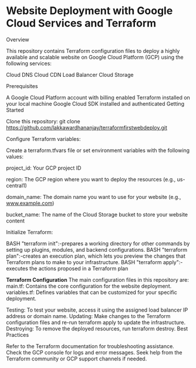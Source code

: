 # Website Deployment with Google Cloud Services and Terraform

Overview

This repository contains Terraform configuration files to deploy a highly available and scalable website on Google Cloud Platform (GCP) using the following services:

Cloud DNS
Cloud CDN
Load Balancer
Cloud Storage

Prerequisites

A Google Cloud Platform account with billing enabled
Terraform installed on your local machine
Google Cloud SDK installed and authenticated
Getting Started

Clone this repository:
git clone https://github.com/lakkawardhananjay/terraformfirstwebdeploy.git

Configure Terraform variables:

Create a terraform.tfvars file or set environment variables with the following values:

project_id: Your GCP project ID

region: The GCP region where you want to deploy the resources (e.g., us-central1)

domain_name: The domain name you want to use for your website (e.g., www.example.com)

bucket_name: The name of the Cloud Storage bucket to store your website content

Initialize Terraform:

BASH
    "terraform init":-prepares a working directory for other commands by setting up plugins, modules, and backend configurations.
BASH
    "terraform plan":-creates an execution plan, which lets you preview the changes that Terraform plans to make to your infrastructure.
BASH
    "terraform apply":-executes the actions proposed in a Terraform plan

**Terraform Configuration**
The main configuration files in this repository are:
main.tf: Contains the core configuration for the website deployment.
variables.tf: Defines variables that can be customized for your specific deployment.


Testing: To test your website, access it using the assigned load balancer IP address or domain name.
Updating: Make changes to the Terraform configuration files and re-run terraform apply to update the infrastructure.
Destroying: To remove the deployed resources, run terraform destroy.
Best Practices


Refer to the Terraform documentation for troubleshooting assistance.
Check the GCP console for logs and error messages.
Seek help from the Terraform community or GCP support channels if needed.
